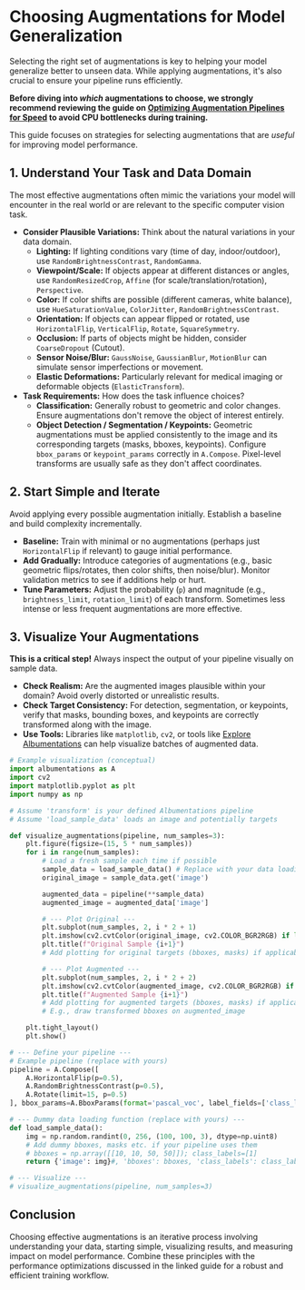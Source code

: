 # Choosing Augmentations for Model Generalization

Selecting the right set of augmentations is key to helping your model generalize better to unseen data. While applying augmentations, it's also crucial to ensure your pipeline runs efficiently.

**Before diving into *which* augmentations to choose, we strongly recommend reviewing the guide on [Optimizing Augmentation Pipelines for Speed](./performance-tuning.md) to avoid CPU bottlenecks during training.**

This guide focuses on strategies for selecting augmentations that are *useful* for improving model performance.

## 1. Understand Your Task and Data Domain

The most effective augmentations often mimic the variations your model will encounter in the real world or are relevant to the specific computer vision task.

*   **Consider Plausible Variations:** Think about the natural variations in your data domain.
    *   **Lighting:** If lighting conditions vary (time of day, indoor/outdoor), use `RandomBrightnessContrast`, `RandomGamma`.
    *   **Viewpoint/Scale:** If objects appear at different distances or angles, use `RandomResizedCrop`, `Affine` (for scale/translation/rotation), `Perspective`.
    *   **Color:** If color shifts are possible (different cameras, white balance), use `HueSaturationValue`, `ColorJitter`, `RandomBrightnessContrast`.
    *   **Orientation:** If objects can appear flipped or rotated, use `HorizontalFlip`, `VerticalFlip`, `Rotate`, `SquareSymmetry`.
    *   **Occlusion:** If parts of objects might be hidden, consider `CoarseDropout` (Cutout).
    *   **Sensor Noise/Blur:** `GaussNoise`, `GaussianBlur`, `MotionBlur` can simulate sensor imperfections or movement.
    *   **Elastic Deformations:** Particularly relevant for medical imaging or deformable objects (`ElasticTransform`).
*   **Task Requirements:** How does the task influence choices?
    *   **Classification:** Generally robust to geometric and color changes. Ensure augmentations don't remove the object of interest entirely.
    *   **Object Detection / Segmentation / Keypoints:** Geometric augmentations must be applied consistently to the image and its corresponding targets (masks, bboxes, keypoints). Configure `bbox_params` or `keypoint_params` correctly in `A.Compose`. Pixel-level transforms are usually safe as they don't affect coordinates.

## 2. Start Simple and Iterate

Avoid applying every possible augmentation initially. Establish a baseline and build complexity incrementally.

*   **Baseline:** Train with minimal or no augmentations (perhaps just `HorizontalFlip` if relevant) to gauge initial performance.
*   **Add Gradually:** Introduce categories of augmentations (e.g., basic geometric flips/rotates, then color shifts, then noise/blur). Monitor validation metrics to see if additions help or hurt.
*   **Tune Parameters:** Adjust the probability (`p`) and magnitude (e.g., `brightness_limit`, `rotation_limit`) of each transform. Sometimes less intense or less frequent augmentations are more effective.

## 3. Visualize Your Augmentations

**This is a critical step!** Always inspect the output of your pipeline visually on sample data.

*   **Check Realism:** Are the augmented images plausible within your domain? Avoid overly distorted or unrealistic results.
*   **Check Target Consistency:** For detection, segmentation, or keypoints, verify that masks, bounding boxes, and keypoints are correctly transformed along with the image.
*   **Use Tools:** Libraries like `matplotlib`, `cv2`, or tools like [Explore Albumentations](https://explore.albumentations.ai/) can help visualize batches of augmented data.

```python
# Example visualization (conceptual)
import albumentations as A
import cv2
import matplotlib.pyplot as plt
import numpy as np

# Assume 'transform' is your defined Albumentations pipeline
# Assume 'load_sample_data' loads an image and potentially targets

def visualize_augmentations(pipeline, num_samples=3):
    plt.figure(figsize=(15, 5 * num_samples))
    for i in range(num_samples):
        # Load a fresh sample each time if possible
        sample_data = load_sample_data() # Replace with your data loading
        original_image = sample_data.get('image')

        augmented_data = pipeline(**sample_data)
        augmented_image = augmented_data['image']

        # --- Plot Original ---
        plt.subplot(num_samples, 2, i * 2 + 1)
        plt.imshow(cv2.cvtColor(original_image, cv2.COLOR_BGR2RGB) if len(original_image.shape) == 3 and original_image.shape[2] == 3 else original_image, cmap='gray')
        plt.title(f"Original Sample {i+1}")
        # Add plotting for original targets (bboxes, masks) if applicable

        # --- Plot Augmented ---
        plt.subplot(num_samples, 2, i * 2 + 2)
        plt.imshow(cv2.cvtColor(augmented_image, cv2.COLOR_BGR2RGB) if len(augmented_image.shape) == 3 and augmented_image.shape[2] == 3 else augmented_image, cmap='gray')
        plt.title(f"Augmented Sample {i+1}")
        # Add plotting for augmented targets (bboxes, masks) if applicable
        # E.g., draw transformed bboxes on augmented_image

    plt.tight_layout()
    plt.show()

# --- Define your pipeline ---
# Example pipeline (replace with yours)
pipeline = A.Compose([
    A.HorizontalFlip(p=0.5),
    A.RandomBrightnessContrast(p=0.5),
    A.Rotate(limit=15, p=0.5)
], bbox_params=A.BboxParams(format='pascal_voc', label_fields=['class_labels']) if False else None) # Add bbox_params if needed

# --- Dummy data loading function (replace with yours) ---
def load_sample_data():
    img = np.random.randint(0, 256, (100, 100, 3), dtype=np.uint8)
    # Add dummy bboxes, masks etc. if your pipeline uses them
    # bboxes = np.array([[10, 10, 50, 50]]); class_labels=[1]
    return {'image': img}#, 'bboxes': bboxes, 'class_labels': class_labels}

# --- Visualize ---
# visualize_augmentations(pipeline, num_samples=3)
```

## Conclusion

Choosing effective augmentations is an iterative process involving understanding your data, starting simple, visualizing results, and measuring impact on model performance. Combine these principles with the performance optimizations discussed in the linked guide for a robust and efficient training workflow.
